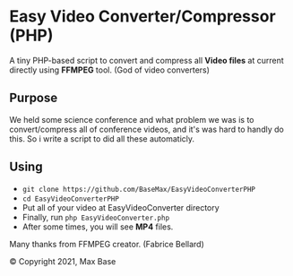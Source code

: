# Easy Video Converter/Compressor (PHP)

A tiny PHP-based script to convert and compress all **Video files** at current directly using **FFMPEG** tool. (God of video converters)

## Purpose

We held some science conference and what problem we was is to convert/compress all of conference videos, and it's was hard to handly do this.
So i write a script to did all these automaticly.

## Using

- `git clone https://github.com/BaseMax/EasyVideoConverterPHP`
- `cd EasyVideoConverterPHP`
- Put all of your video at EasyVideoConverter directory
- Finally, run `php EasyVideoConverter.php`
- After some times, you will see **MP4** files.

Many thanks from FFMPEG creator. (Fabrice Bellard)

© Copyright 2021, Max Base
